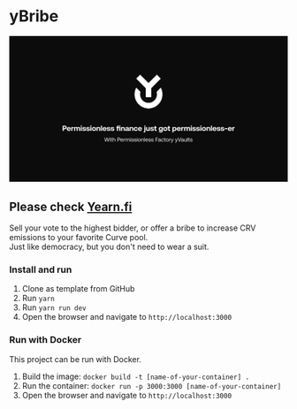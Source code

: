 # yBribe
![](./public/og.png)

## Please check [Yearn.fi](https://github.com/yearn/yearn.fi)

Sell your vote to the highest bidder, or offer a bribe to increase CRV emissions to your favorite Curve pool.  
Just like democracy, but you don't need to wear a suit.

### Install and run
1. Clone as template from GitHub
2. Run `yarn`
3. Run `yarn run dev`
4. Open the browser and navigate to `http://localhost:3000`

### Run with Docker
This project can be run with Docker.
1. Build the image: `docker build -t [name-of-your-container] .`
2. Run the container: `docker run -p 3000:3000 [name-of-your-container]`
3. Open the browser and navigate to `http://localhost:3000`
